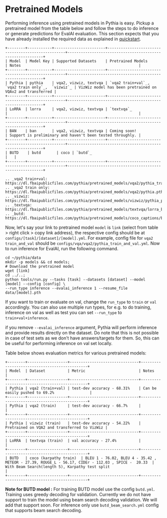 # Pretrained Models

Performing inference using pretrained models in Pythia is easy. Pickup a pretrained
model from the table below and follow the steps to do inference or generate
predictions for EvalAI evaluation. This section expects that you have already installed the
required data as explained in [quickstart](./quickstart).

```eval_rst
+--------+-----------+-----------------------+---------------------------------------------------+-----------------------------------------------------------+
| Model  | Model Key | Supported Datasets    | Pretrained Models                                 | Notes                                                     |
+--------+-----------+-----------------------+---------------------------------------------------+-----------------------------------------------------------+
| Pythia | pythia    | vqa2, vizwiz, textvqa | `vqa2 train+val`_, `vqa2 train only`_,  `vizwiz`_ | VizWiz model has been pretrained on VQAv2 and transferred |
+--------+-----------+-----------------------+---------------------------------------------------+-----------------------------------------------------------+
| LoRRA  | lorra     | vqa2, vizwiz, textvqa | `textvqa`_                                        |                                                           |
+--------+-----------+-----------------------+---------------------------------------------------+-----------------------------------------------------------+
| BAN    | ban       | vqa2, vizwiz, textvqa | Coming soon!                                      | Support is preliminary and haven't been tested throughly. |
+--------+-----------+-----------------------+---------------------------------------------------+-----------------------------------------------------------+
| BUTD    | butd       | coco | `butd`_                                      |   |
+--------+-----------+-----------------------+---------------------------------------------------+-----------------------------------------------------------+

.. _vqa2 train+val: https://dl.fbaipublicfiles.com/pythia/pretrained_models/vqa2/pythia_train_val.pth
.. _vqa2 train only: https://dl.fbaipublicfiles.com/pythia/pretrained_models/vqa2/pythia.pth
.. _vizwiz: https://dl.fbaipublicfiles.com/pythia/pretrained_models/vizwiz/pythia_pretrained_vqa2.pth
.. _textvqa: https://dl.fbaipublicfiles.com/pythia/pretrained_models/textvqa/lorra_best.pth
.. _butd: https://dl.fbaipublicfiles.com/pythia/pretrained_models/coco_captions/butd.pth
```

Now, let's say your link to pretrained model `model` is `link` (select from table > right click > copy link address), the respective config should be at
`configs/[task]/[dataset]/[model].yml`. For example, config file for `vqa2 train_and_val` should be
`configs/vqa/vqa2/pythia_train_and_val.yml`. Now to run inference for EvalAI, run the following command.

```
cd ~/pythia/data
mkdir -p models && cd models;
# Download the pretrained model
wget [link]
cd ../..;
python tools/run.py --tasks [task] --datasets [dataset] --model [model] --config [config] \
--run_type inference --evalai_inference 1 --resume_file data/[model].pth
```

If you want to train or evaluate on val, change the `run_type` to `train` or `val`
accordingly. You can also use multiple run types, for e.g. to do training, inference on
val as well as test you can set `--run_type` to `train+val+inference`.

if you remove `--evalai_inference` argument, Pythia will perform inference and provide results
directly on the dataset. Do note that this is not possible in case of test sets as we
don't have answers/targets for them. So, this can be useful for performing inference
on val set locally.

Table below shows evaluation metrics for various pretrained models:

```eval_rst
+--------+------------------+-------------------------------+----------------------------------------------+
| Model  | Dataset          | Metric                        | Notes                                        |
+--------+------------------+-------------------------------+----------------------------------------------+
| Pythia | vqa2 (train+val) | test-dev accuracy - 68.31%    | Can be easily pushed to 69.2%                |
+--------+------------------+-------------------------------+----------------------------------------------+
| Pythia | vqa2 (train)     | test-dev accuracy - 66.7%     |                                              |
+--------+------------------+-------------------------------+----------------------------------------------+
| Pythia | vizwiz (train)   | test-dev accuracy - 54.22%    | Pretrained on VQA2 and transferred to VizWiz |
+--------+------------------+-------------------------------+----------------------------------------------+
| LoRRA  | textvqa (train)  | val accuracy - 27.4%          |                                              |
+--------+------------------+-------------------------------+----------------------------------------------+
| BUTD   | coco (karpathy train)  | BLEU 1 - 76.02, BLEU 4 - 35.42 , METEOR - 27.39, ROUGE_L - 56.17, CIDEr - 112.03 , SPICE -  20.33  |  With Beam Search(length 5), Karpathy test split                                             |
+--------+------------------+-------------------------------+----------------------------------------------+
```

**Note for BUTD model :**  For training BUTD model use the config `butd.yml`. Training uses greedy decoding for validation. Currently we do not have support to train the model using beam search decoding validation. We will add that support soon. For inference only use `butd_beam_search.yml` config that supports beam search decoding.

